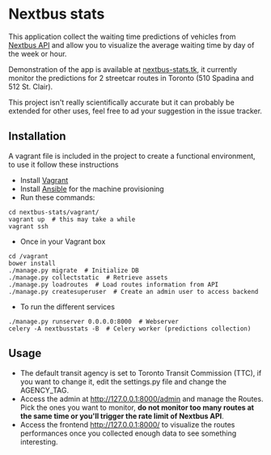 # Nextbus stats

This application collect the waiting time predictions of vehicles from [Nextbus API](http://www.nextbus.com/) and allow you to visualize the average waiting time by day of the week or hour.

Demonstration of the app is available at [nextbus-stats.tk](http://nextbus-stats.tk), it currently monitor the predictions for 2 streetcar routes in Toronto (510 Spadina and 512 St. Clair).

This project isn't really scientifically accurate but it can probably be extended for other uses, feel free to ad your suggestion in the issue tracker.

## Installation

A vagrant file is included in the project to create a functional environment, to use it follow these instructions

- Install [Vagrant](https://www.vagrantup.com/docs/installation/)
- Install [Ansible](http://docs.ansible.com/ansible/intro_installation.html) for the machine provisioning
- Run these commands:
```
cd nextbus-stats/vagrant/
vagrant up  # this may take a while
vagrant ssh
```
- Once in your Vagrant box
```
cd /vagrant
bower install
./manage.py migrate  # Initialize DB
./manage.py collectstatic  # Retrieve assets
./manage.py loadroutes  # Load routes information from API
./manage.py createsuperuser  # Create an admin user to access backend
```
- To run the different services
```
./manage.py runserver 0.0.0.0:8000  # Webserver
celery -A nextbusstats -B  # Celery worker (predictions collection)
```

## Usage

- The default transit agency is set to Toronto Transit Commission (TTC), if you want to change it, edit the settings.py file and change the AGENCY_TAG.
- Access the admin at http://127.0.0.1:8000/admin and manage the Routes. Pick the ones you want to monitor, **do not monitor too many routes at the same time or you'll trigger the rate limit of Nextbus API**.
- Access the frontend http://127.0.0.1:8000/ to visualize the routes performances once you collected enough data to see something interesting.